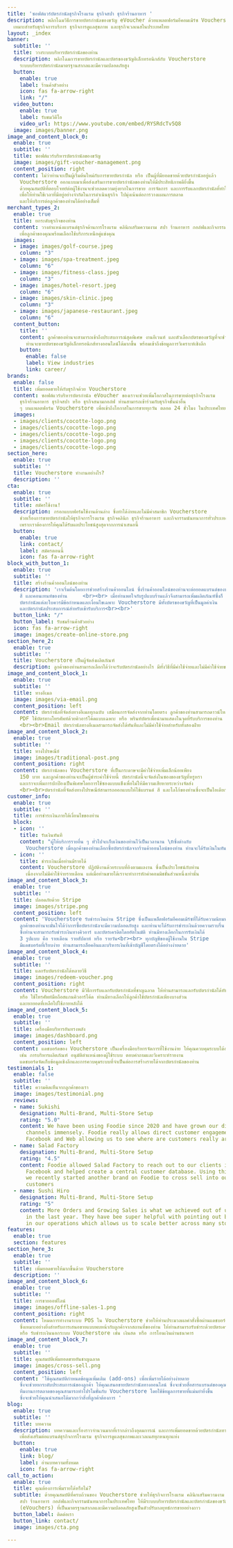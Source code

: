 ```yaml
---
title: 'ซอฟต์แวร์บัตรกำนัลธุรกิจโรงแรม ธุรกิจสปา ธุรกิจร้านอาหาร '
description: พลิกโฉมวิธีการขายบัตรกำนัลของขวัญ eVoucher ด้วยแพลตฟอร์มอีคอมเมิร์ซ Voucherstore
  เหมาะสำหรับธุรกิจการบริการ ธุรกิจการดูแลสุขภาพ และธุรกิจเวลเนสในประเทศไทย
layout: _index
banner:
  subtitle: ''
  title: วางระบบบริหารบัตรกำนัลของท่าน
  description: พลิกโฉมการขายบัตรกำนัลและบัตรของขวัญอิเล็กทรอนิกส์กับ Voucherstore
    ระบบบริหารบัตรกำนัลมาตรฐานสากลและมีความปลอดภัยสูง
  button:
    enable: true
    label: ร้านค้าตัวอย่าง
    icon: fas fa-arrow-right
    link: "/"
  video_button:
    enable: true
    label: รับชมวิดีโอ
    video_url: https://www.youtube.com/embed/RYSRdcTv5Q8
  image: images/banner.png
image_and_content_block_0:
  enable: true
  subtitle: ''
  title: ซอฟต์แวร์บริหารบัตรกำนัลของขวัญ
  image: images/gift-voucher-management.png
  content_position: right
  content: ไม่ว่าท่านจะเป็นผู้เริ่มต้นใหม่กับการขายบัตรกำนัล หรือ เป็นผู้ที่มียอดขายด้วยบัตรกำนัลอยู่แล้ว
    Voucherstore ออกแบบมาเพื่อส่งเสริมการขายบัตรกำนัลของท่านให้มีประสิทธิภาพดียิ่งขึ้น
    ด้วยคุณสมบัติที่ตอบโจทย์ต่อผู้ใช้งานจะช่วยลดความยุ่งยากในการขาย การจัดการ และการรับแลกบัตรกำนัลที่ทำได้อย่างรวดเร็ว
    เพื่อให้ท่านใช้เวลาที่มีอยู่อย่างจำกัดในการดำเนินธุรกิจ ไปมุ่งเน้นต่อการวางแผนการตลาด
    และให้บริการต่อลูกค้าของท่านได้อย่างเต็มที่
merchant_types_2:
  enable: true
  title: ยกระดับธุรกิจของท่าน
  content: วางตำแหน่งแบรนด์ธุรกิจด้านการโรงแรม คลินิกเสริมความงาม สปา ร้านอาหาร กอล์ฟและกิจกรรมนันทนาการทางออนไลน์
    เพื่อลูกค้าของคุณพร้อมเลือกใช้บริการเหนือคู่แข่งคุณ
  images:
  - image: images/golf-course.jpeg
    column: "3"
  - image: images/spa-treatment.jpeg
    column: "6"
  - image: images/fitness-class.jpeg
    column: "3"
  - image: images/hotel-resort.jpeg
    column: "6"
  - image: images/skin-clinic.jpeg
    column: "3"
  - image: images/japanese-restaurant.jpeg
    column: "6"
  content_button:
    title: ''
    content: ลูกค้าของท่านจะสามารถเข้าถึงประสบการณ์สุดพิเศษ งานอีเวนท์ และตัวเลือกบัตรของขวัญที่จะช่วยให้แบรนด์ของท่านก้าวสู่แถวหน้าในอุตสาหกรรม
      ท่านจะขายบัตรของขวัญอิเล็กทรอนิกส์ทางออนไลน์ได้มากขึ้น พร้อมเข้าถึงข้อมูลการวิเคราะห์เชิงลึก
    button:
      enable: false
      label: View industries
      link: career/
brands:
  enable: false
  title: เพิ่มยอดขายให้กับธุรกิจด้วย Voucherstore
  content: ซอฟต์แวร์บริหารบัตรกำนัล eVoucher ของเราจะช่วยเพิ่มโอกาสในการขายต่อธุรกิจโรงแรม
    ธุรกิจร้านอาหาร ธุรกิจสปา หรือ ธุรกิจสนามกอล์ฟ ท่านสามารถเข้าร่วมกับธุรกิจชั้นนำอื่น
    ๆ บนแพลตฟอร์ม Voucherstore เพื่อเข้าถึงโอกาสในการขายทุกวัน ตลอด 24 ชั่วโมง ในประเทศไทยและขยายไปทั่วโลก
  images:
  - images/clients/cocotte-logo.png
  - images/clients/cocotte-logo.png
  - images/clients/cocotte-logo.png
  - images/clients/cocotte-logo.png
  - images/clients/cocotte-logo.png
section_here:
  enable: true
  subtitle: ''
  title: Voucherstore ทำงานอย่างไร?
  description: ''
cta:
  enable: true
  subtitle: ''
  title: สมัครใช้งาน!
  description: กรอกแบบฟอร์มใช้งานด้านล่าง ซึ่งทำได้ง่ายและไม่มีค่าสมาชิก Voucherstore
    ช่วยเรื่องการขายบัตรกำนัลให้ธุรกิจการโรงแรม ธุรกิจคลินิก ธุรกิจร้านอาหาร และกิจกรรมนันทนาการทั่วประเทศไทย
    เพราะเราต้องการให้คุณได้รับผลประโยชน์สูงสุดจากการนำเสนอนี้
  button:
    enable: true
    link: contact/
    label: สมัครตอนนี้
    icon: fas fa-arrow-right
block_with_button_1:
  enable: true
  subtitle: ''
  title: สร้างร้านค้าออนไลน์ของท่าน
  description: 'เราเริ่มต้นโดยการช่วยสร้างร้านค้าออนไลน์ ซึ่งร้านค้าออนไลน์ของท่านจะต่อยอดแบรนด์ของท่านที่มาพร้อมโลโก้
    สี และคอนเทนท์ของท่าน     <br><br> เมื่อท่านพอใจกับรูปแบบร้านแล้วจึงสามารถเพิ่มผลิตภัณฑ์ซึ่งก็ คือ “บัตรกำนัลของท่าน”
    บัตรกำนัลแต่ละใบควรมีข้อกำหนดและเงื่อนไขเฉพาะ Voucherstore มีทั้งบัตรของขวัญที่เป็นมูลค่าเงิน
    และบัตรกำนัลประสบการณ์สำหรับเข้ารับบริการ<br><br>'
  button_link: "/"
  button_label: รับชมร้านค้าตัวอย่าง
  icon: fas fa-arrow-right
  image: images/create-online-store.png
section_here_2:
  enable: true
  subtitle: ''
  title: Voucherstore เป็นผู้จัดส่งผลิตภัณฑ์
  description: ลูกค้าของท่านสามารถเลือกได้ว่าจะรับบัตรกำนัลอย่างไร มีทั้งวิธีที่มีค่าใช้จ่ายและไม่มีค่าใช้จ่ายของการจัดส่ง
image_and_content_block_1:
  enable: true
  subtitle: ''
  title: ทางอีเมล
  image: images/via-email.png
  content_position: left
  content: บัตรกำนัลที่จัดส่งทางอีเมลทุกฉบับ เสมือนการจัดส่งจากท่านโดยตรง ลูกค้าของท่านสามารถดาวน์โหลดไฟล์
    PDF ใช้บัตรทางโทรศัพท์ด้วยคิวอาร์โค้ดแบบเฉพาะ หรือ พรินท์บัตรเพื่อนำมาแสดงในจุดที่รับบริการของท่าน
    <br><br>Email บัตรกำนัลทางอีเมลสามารถจัดส่งได้ทันทีและไม่มีค่าใช้จ่ายสำหรับทั้งสองฝ่าย
image_and_content_block_2:
  enable: true
  subtitle: ''
  title: ทางไปรษณีย์
  image: images/traditional-post.png
  content_position: right
  content: บัตรกำนัลของ Voucherstore ที่เป็นกระดาษจะมีค่าใช้จ่ายเพิ่มเล็กน้อยเพียง
    150 บาท และลูกค้าของท่านจะเป็นผู้ชำระค่าใช้จ่ายนี้ บัตรกำนัลนี้จะจัดส่งในซองของขวัญที่หรูหรา
    และเราจะเพิ่มการปกป้องเป็นพิเศษโดยการใช้ซองแบบแข็งเพื่อไม่ให้มีความเสียหายระหว่างจัดส่ง
    <br><br>บัตรกำนัลที่จัดส่งทางไปรษณีย์สามารถออกแบบให้ใช้แบรนด์ สี และโลโก้ของท่านซึ่งจะเป็นไอเดียการออกแบบของกำนัลที่ดีเยี่ยม
customer_info:
  enable: true
  subtitle: ''
  title: การชำระเงินภายใต้เงื่อนไขของท่าน
  block:
  - icon: ''
    title: รับเงินทันที
    content: "ผู้ให้บริการรายอื่น ๆ ทั่วไปจะเก็บเงินของท่านไว้เป็นเวลานาน \nซึ่งต่างกับ
      Voucherstore เมื่อลูกค้าของท่านเลือกซื้อบัตรกำนัลจากร้านค้าออนไลน์ของท่าน ท่านจะได้รับเงินในทันทีเมื่อการสั่งซื้อเสร็จสิ้น"
  - icon: ''
    title: ชำระเงินเมื่อท่านมีรายได้
    content: Voucherstore ปฏิบัติงานด้วยระบบที่อิงตามผลงาน ซึ่งเป็นประโยชน์กับท่าน
      เนื่องจากไม่มีค่าใช้จ่ายรายเดือน แต่เมื่อท่านขายได้เราจะทำการหักค่าคอมมิชชั่นส่วนหนึ่งเท่านั้น
image_and_content_block_3:
  enable: true
  subtitle: ''
  title: ปลอดภัยด้วย Stripe
  image: images/stripe.png
  content_position: left
  content: 'Voucherstore รับชำระเงินผ่าน Stripe ซึ่งเป็นแพล็ตฟอร์มอีคอมเมิร์ซที่ได้รับความนิยมทั่วโลก
    ลูกค้าของท่านจะมั่นใจได้ว่าการซื้อบัตรกำนัลจะมีความปลอดภัยสูง และท่านจะได้รับการชำระเงินด้วยความราบรื่น     <br><br> บัญชี Stripe บริษัทของท่านจะเชื่อมโยงกับบัญชีธนาคารที่ท่านเลือกโดยตรง
    ซึ่งท่านจะสามารถรับชำระเงินทางคิวอาร์ และบัตรเครดิตโดยอัตโนมัติ ท่านมีทางเลือกในการรับเงินได้
    3 รูปแบบ คือ รายเดือน รายสัปดาห์ หรือ รายวัน<br><br> ทุกบัญชีของผู้ใช้งานใน Stripe
    มีแดชบอร์ดที่เรียบง่าย ท่านสามารถล็อคอินและบริหารเงินที่เข้าบัญชีโดยตรงได้อย่างง่ายดาย'
image_and_content_block_4:
  enable: true
  subtitle: ''
  title: แลกรับบัตรกำนัลได้หลายวิธี
  image: images/redeem-voucher.png
  content_position: right
  content: Voucherstore มีวิธีการรับแลกรับบัตรกำนัลที่ชาญฉลาด ให้ท่านสามารถแลกรับบัตรกำนัลได้ทันทีทางแดชบอร์ด
    หรือ ใช้โทรศัพท์มือถือสแกนคิวอาร์โค้ด ท่านมีทางเลือกให้ลูกค้าใช้บัตรกำนัลเพียงบางส่วน
    และยกยอดที่เหลือไปใช้ภายหลังได้
image_and_content_block_5:
  enable: true
  subtitle: ''
  title: เครื่องมือบริหารอันทรงพลัง
  image: images/dashboard.png
  content_position: left
  content: แดชบอร์ดของ Voucherstore เป็นเครื่องมือบริหารจัดการที่ใช้งานง่าย ให้คุณควบคุมระบบได้อย่างสมบูรณ์
    เช่น การบริหารผลิตภัณฑ์ อนุมัติตำแหน่งของผู้ใช้ระบบ ตอบคำถามและวิเคราะห์รายงาน
    แดชบอร์ดจัดเก็บข้อมูลเชิงลึกและการควบคุมระบบที่จำเป็นต่อการสร้างรายได้จากบัตรกำนัลของท่าน
testimonials_1:
  enable: false
  subtitle: ''
  title: ความคิดเห็นจากลูกค้าของเรา
  image: images/testimonial.png
  reviews:
  - name: Sukishi
    designation: Multi-Brand, Multi-Store Setup
    rating: "5.0"
    content: We have been using Foodie since 2020 and have grown our direct delivery
      channels immensely. Foodie really allows direct customer engagement across LINE,
      Facebook and Web allowing us to see where are customers really are.
  - name: Salad Factory
    designation: Multi-Brand, Multi-Store Setup
    rating: "4.5"
    content: Foodie allowed Salad Factory to reach out to our clients in LINE and
      Facebook and helped create a central customer database. Using this advantage,
      we recently started another brand on Foodie to cross sell into our existing
      customers
  - name: Sushi Hiro
    designation: Multi-Brand, Multi-Store Setup
    rating: "5"
    content: More Orders and Growing Sales is what we achieved out of using Foodie
      in the last year. They have bee super helpful with pointing out bottlenecks
      in our operations which allows us to scale better across many stores.
features:
  enable: true
  section: features
section_here_3:
  enable: true
  subtitle: ''
  title: เพิ่มยอดขายให้มากขึ้นด้วย Voucherstore
  description: ''
image_and_content_block_6:
  enable: true
  subtitle: ''
  title: การขายออฟไลน์
  image: images/offline-sales-1.png
  content_position: right
  content: โหมดการทำงานระบบ POS ใน Voucherstore ช่วยให้ท่านประมวลผลคำสั่งซื้อผ่านแดชบอร์ดได้อย่างรวดเร็ว
    ซึ่งเหมาะอย่างยิ่งสำหรับการเสนอขายแบบพบหน้ากับลูกค้าจากสถานที่ของท่าน ให้ท่านสามารถรับชำระด้วยบัตรเครดิต
    หรือ รับชำระเงินนอกระบบ Voucherstore เช่น เงินสด หรือ การโอนเงินผ่านธนาคาร
image_and_content_block_7:
  enable: true
  subtitle: ''
  title: คุณสมบัติเพิ่มยอดขายอันชาญฉลาด
  image: images/cross-sell.png
  content_position: left
  content: 'ใช้คุณสมบัติกำหนดข้อมูลเพิ่มเติม (add-ons) เพื่อเพิ่มรายได้อย่างง่ายดาย
    ซึ่งจะช่วยยกระดับประสบการณ์ของลูกค้า ให้คุณเสนอขายบัตรกำนัลทางออนไลน์ ซึ่งจะช่วยสื่อสารแบรนด์ของคุณไปทั่วประเทศ
    ทีมงานการตลาดของคุณสามารถทำโปรโมชั่นกับ Voucherstore โดยใช้ข้อมูลการขายที่แม่นยำยิ่งขึ้น
    ซึ่งจะช่วยให้คุณนำเสนอได้มากกว่าสิ่งที่ลูกค้าต้องการ '
blog:
  enable: true
  subtitle: ''
  title: บทความ
  description: บทความและเรื่องราวจำนวนมากที่เรากล่าวถึงอุดมการณ์ และการเพิ่มยอดขายด้วยบัตรกำนัลทางออนไลน์
    เพื่อส่งเสริมต่อแบรนด์ธุรกิจการโรงแรม ธุรกิจการดูแลสุขภาพและเวลเนสทุกหนทุกแห่ง
  button:
    enable: true
    link: blog/
    label: อ่านบทความทั้งหมด
    icon: fas fa-arrow-right
call_to_action:
  enable: true
  title: คุณต้องการเพิ่มรายได้หรือไม่?
  subtitle: ด้วยคุณสมบัติที่ครบถ้วนของ Voucherstore ช่วยให้ธุรกิจการโรงแรม คลินิกเสริมความงาม
    สปา ร้านอาหาร กอล์ฟและกิจกรรมนันทนาการในประเทศไทย ให้มีระบบบริหารบัตรกำนัลและบัตรกำนัลของขวัญอิเล็กทรอนิกส์
    (eVouchers) ที่เป็นมาตรฐานสากลและมีความปลอดภัยสูงเป็นตัวปรับกลยุทธ์การขายอย่างถาว
  button_label: ติดต่อเรา
  button_link: contact/
  image: images/cta.png

---
```

